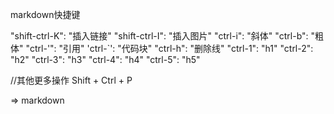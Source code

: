 markdown快捷键

"shift-ctrl-K": "插入链接"
"shift-ctrl-I": "插入图片"
"ctrl-i":       "斜体"
"ctrl-b":       "粗体"
"ctrl-'":       "引用"
'ctrl-`':       "代码块"
"ctrl-h":       "删除线"
"ctrl-1":       "h1"
"ctrl-2":       "h2"
"ctrl-3":       "h3"
"ctrl-4":       "h4"
"ctrl-5":       "h5"


//其他更多操作
Shift + Ctrl + P

=> markdown

